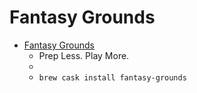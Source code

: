 # Fantasy Grounds
- [Fantasy Grounds](https://www.fantasygrounds.com/home/home.php)
  -  Prep Less. Play More.
  - 
  - `brew cask install fantasy-grounds`
